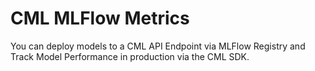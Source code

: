 # CML MLFlow Metrics

You can deploy models to a CML API Endpoint via MLFlow Registry and Track Model Performance in production via the CML SDK.
